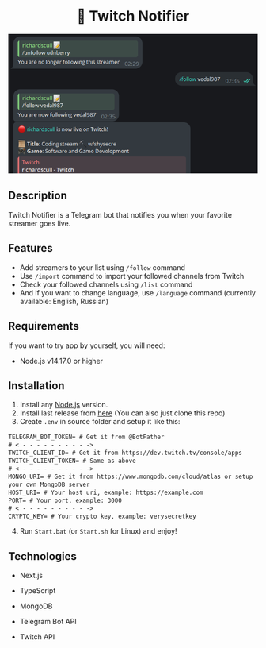 <h1 align="center">🔔 Twitch Notifier</h1>
<p align="center">
<img src="./screenshot.png" alt="Preview">
</p>

## Description

Twitch Notifier is a Telegram bot that notifies you when your favorite streamer goes live.

## Features

- Add streamers to your list using `/follow` command
- Use `/import` command to import your followed channels from Twitch
- Check your followed channels using `/list` command
- And if you want to change language, use `/language` command (currently available: English, Russian)

## Requirements

If you want to try app by yourself, you will need:

- Node.js v14.17.0 or higher

## Installation

1. Install any [Node.js](https://nodejs.org/en) version.
2. Install last release from [here](https://github.com/richardscull/TwitchNotifier/releases) (You can also just clone this repo)
3. Create `.env` in source folder and setup it like this:

```env
TELEGRAM_BOT_TOKEN= # Get it from @BotFather
# < - - - - - - - - - ->
TWITCH_CLIENT_ID= # Get it from https://dev.twitch.tv/console/apps
TWITCH_CLIENT_TOKEN= # Same as above
# < - - - - - - - - - ->
MONGO_URI= # Get it from https://www.mongodb.com/cloud/atlas or setup your own MongoDB server
HOST_URI= # Your host uri, example: https://example.com
PORT= # Your port, example: 3000
# < - - - - - - - - - ->
CRYPTO_KEY= # Your crypto key, example: verysecretkey
```

4. Run `Start.bat` (or `Start.sh` for Linux) and enjoy!

## Technologies

- Next.js
- TypeScript
- MongoDB

- Telegram Bot API
- Twitch API
